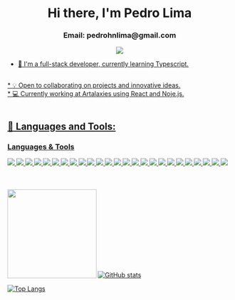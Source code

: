 <div id="header" align="center"> 
  <h1>Hi there, I'm Pedro Lima </> <br/>
  <h3>Email: pedrohnlima@gmail.com</h3>
  <a href="https://www.linkedin.com/in/nepomucenopedro/">
    <img src="https://img.shields.io/badge/LinkedIn-0077B5?style=for-the-badge&logo=linkedin&logoColor=white">
</div>
    
* 📖 I'm a full-stack developer, currently learning Typescript.
<br />
* 💡 Open to collaborating on projects and innovative ideas.
<br />
* 💻 Currently working at Artalaxies using React and Noje.js.
 
 <br />
 <br />

## 🧰 Languages and Tools:
<div id="languages" align="start">
<h3>Languages & Tools</h3>
  <div>
    <img src="https://img.shields.io/badge/html5-%23E34F26.svg?style=for-the-badge&logo=html5&logoColor=white" />
  <img src="https://img.shields.io/badge/JavaScript-323330?style=for-the-badge&logo=javascript&logoColor=F7DF1E" />
  <img src="https://img.shields.io/badge/CSS3-1572B6?style=for-the-badge&logo=css3&logoColor=white" />
  <img src="https://img.shields.io/badge/eslint-3A33D1?style=for-the-badge&logo=eslint&logoColor=white" />
   <img src="https://img.shields.io/badge/prettier-1A2C34?style=for-the-badge&logo=prettier&logoColor=F7BA3E" />
    <img src="https://img.shields.io/badge/MongoDB-%234ea94b.svg?style=for-the-badge&logo=mongodb&logoColor=white" />
    <img src="https://img.shields.io/badge/figma-%23F24E1E.svg?style=for-the-badge&logo=figma&logoColor=white" />
    <img src="https://img.shields.io/badge/express.js-%23404d59.svg?style=for-the-badge&logo=express&logoColor=%2361DAFB" />
    <img src="https://img.shields.io/badge/node.js-6DA55F?style=for-the-badge&logo=node.js&logoColor=white" />
    <img src="https://img.shields.io/badge/react-%2320232a.svg?style=for-the-badge&logo=react&logoColor=%2361DAFB" />
    <img src="https://img.shields.io/badge/Visual%20Studio%20Code-0078d7.svg?style=for-the-badge&logo=visual-studio-code&logoColor=white" />
    <img src="https://img.shields.io/badge/Postman-FF6C37?style=for-the-badge&logo=postman&logoColor=white" />
    <img src="https://img.shields.io/badge/Adobe%20Creative%20Cloud-DA1F26?style=for-the-badge&logo=Adobe%20Creative%20Cloud&logoColor=white" />
    <img src="https://img.shields.io/badge/GitHub%20Pages-222222?style=for-the-badge&logo=GitHub%20Pages&logoColor=white" />
    <img src="https://img.shields.io/badge/npm-CB3837?style=for-the-badge&logo=npm&logoColor=white" />
    <img src="https://img.shields.io/badge/Node.js-339933?style=for-the-badge&logo=nodedotjs&logoColor=white" />
    <img src="https://img.shields.io/badge/Nginx-009639?style=for-the-badge&logo=nginx&logoColor=white" />
    <img src="https://img.shields.io/badge/React_Router-CA4245?style=for-the-badge&logo=react-router&logoColor=white" />
    <img src="https://img.shields.io/badge/Sass-CC6699?style=for-the-badge&logo=sass&logoColor=white" />
    <img src="https://img.shields.io/badge/storybook-FF4785?style=for-the-badge&logo=storybook&logoColor=white" />
    <img src="https://img.shields.io/badge/Webpack-8DD6F9?style=for-the-badge&logo=Webpack&logoColor=white" />
    <img src="https://img.shields.io/badge/json-5E5C5C?style=for-the-badge&logo=json&logoColor=white" />
    <img src="https://img.shields.io/badge/Trello-0052CC?style=for-the-badge&logo=trello&logoColor=white" />
    <img src="https://img.shields.io/badge/GIT-E44C30?style=for-the-badge&logo=git&logoColor=white" />
    <img src="https://img.shields.io/badge/styled--components-DB7093?style=for-the-badge&logo=styled-components&logoColor=white" />
  </div>
</div>

<br />
<br />
  
<div id="charts">
  <br/>
   <img align="left" width="200" src="https://media.giphy.com/media/juua9i2c2fA0AIp2iq/giphy.gif" />
  </div>
  
<br />
<br />
<br />
<br />
<br />
<br />
<br />
<br />
<br />
<br />

![GitHub stats](https://github-readme-stats.vercel.app/api?username=Pedro-Nepomuceno&show_icons=true&theme=tokyonight)

![Top Langs](https://github-readme-stats.vercel.app/api/top-langs/?username=Pedro-Nepomuceno&theme=tokyonight)
